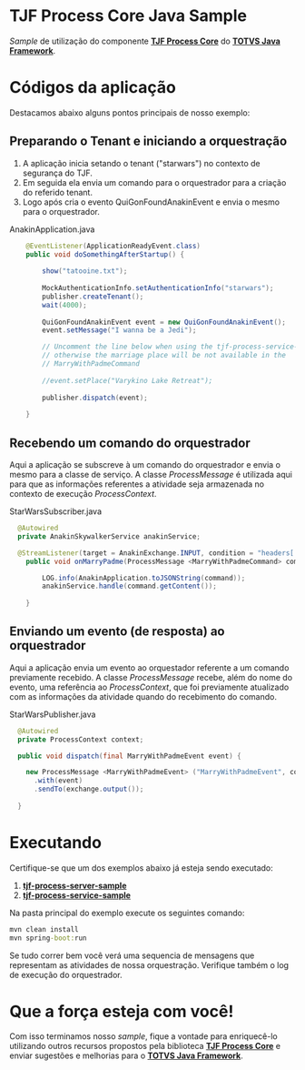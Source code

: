 # TJF Process Core Java Sample

_Sample_ de utilização do componente [__TJF Process Core__][tjf-process-core] do [__TOTVS Java Framework__][tjf].

# Códigos da aplicação

Destacamos abaixo alguns pontos principais de nosso exemplo:

## Preparando o Tenant e iniciando a orquestração

1. A aplicação inicia setando o tenant ("starwars") no contexto de segurança do TJF.
2. Em seguida ela envia um comando para o orquestrador para a criação do referido tenant.
3. Logo após cria o evento QuiGonFoundAnakinEvent e envia o mesmo para o orquestrador.

AnakinApplication.java
```java
	@EventListener(ApplicationReadyEvent.class)
	public void doSomethingAfterStartup() {
		
		show("tatooine.txt");
		
		MockAuthenticationInfo.setAuthenticationInfo("starwars");
		publisher.createTenant();
		wait(4000);
		
		QuiGonFoundAnakinEvent event = new QuiGonFoundAnakinEvent();
		event.setMessage("I wanna be a Jedi");

		// Uncomment the line below when using the tjf-process-service-sample
		// otherwise the marriage place will be not available in the
		// MarryWithPadmeCommand
		
		//event.setPlace("Varykino Lake Retreat");
		
		publisher.dispatch(event);
		
	}
```

## Recebendo um comando do orquestrador

Aqui a aplicação se subscreve à um comando do orquestrador e envia o mesmo para a classe de serviço. A classe _ProcessMessage_ é utilizada aqui para que as informações referentes a atividade seja armazenada no contexto de execução _ProcessContext_.

StarWarsSubscriber.java
```java
  @Autowired
  private AnakinSkywalkerService anakinService;

  @StreamListener(target = AnakinExchange.INPUT, condition = "headers['type']=='MarryWithPadmeCommand'")
    public void onMarryPadme(ProcessMessage <MarryWithPadmeCommand> command) {

		LOG.info(AnakinApplication.toJSONString(command));
		anakinService.handle(command.getContent());
		
	}
```

## Enviando um evento (de resposta) ao orquestrador

Aqui a aplicação envia um evento ao orquestador referente a um comando previamente recebido. A classe _ProcessMessage_ recebe, além do nome do evento, uma referência ao _ProcessContext_, que foi previamente atualizado com as informações da atividade quando do recebimento do comando.

StarWarsPublisher.java
```java
  @Autowired
  private ProcessContext context;

  public void dispatch(final MarryWithPadmeEvent event) {

    new ProcessMessage <MarryWithPadmeEvent> ("MarryWithPadmeEvent", context)
      .with(event)
      .sendTo(exchange.output());
    
  }
```

# Executando

Certifique-se que um dos exemplos abaixo já esteja sendo executado:

1. [__tjf-process-server-sample__][tjf-process-server-sample]
2. [__tjf-process-service-sample__][tjf-process-service-sample]

Na pasta principal do exemplo execute os seguintes comando:

```cmd
mvn clean install
mvn spring-boot:run
```

Se tudo correr bem você verá uma sequencia de mensagens que representam as atividades de nossa orquestração. Verifique também o log de execução do orquestrador.

# Que a força esteja com você!

Com isso terminamos nosso _sample_, fique a vontade para enriquecê-lo utilizando outros recursos propostos pela biblioteca [__TJF Process Core__][tjf-process-core] e enviar sugestões e melhorias para o [__TOTVS Java Framework__][tjf].

[tjf]: https://tjf.totvs.com.br
[tjf-process-core]: https://tjf.totvs.com.br/wiki/tjf-process-core
[tjf-process-server-sample]: https://github.com/totvs/tjf-samples/tree/master/tjf-process/tjf-process-server-sample
[tjf-process-service-sample]: https://github.com/totvs/tjf-samples/tree/master/tjf-process/tjf-process-service-sample